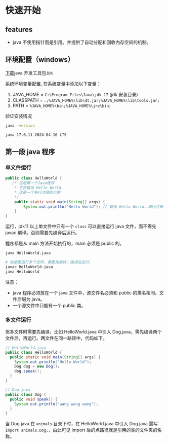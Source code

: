 # 快速开始

## features

- java 不使用指针而是引用。并提供了自动分配和回收内存空间的机制。

## 环境配置（windows）

[下载](https://www.oracle.com/java/technologies/downloads/#jdk17-windows)java 开发工具包`JDK`

系统环境变量配置, 在系统变量中添加以下变量：

1. JAVA_HOME = `C:\Program Files\Java\jdk-17` (jdk 安装目录)
2. CLASSPATH = `.;%JAVA_HOME%\lib\dt.jar;%JAVA_HOME%\lib\tools.jar;`
3. PATH = `%JAVA_HOME%\bin;%JAVA_HOME%\jre\bin;`

验证安装情况

```sh
java -version

java 17.0.11 2024-04-16 LTS
```

## 第一段 java 程序

### 单文件运行

```java
public class HelloWorld {
   /* 这是第一个Java程序
    * 它将输出 Hello World
    * 这是一个多行注释的示例
    */
    public static void main(String[] args) {
        System.out.println("Hello World"); // 输出 Hello World，单行注释
    }
}
```

运行，jdk11 以上单文件中只有一个 `class` 可以直接运行 java 文件，而不需先 javac 编译。否则需要先编译后运行。

程序都是从 main 方法开始执行的，main 必须是 public 的。

```sh
java HelloWorld.java

# 如果要运行多个文件，需要先编译，编译后运行。
javac HelloWorld.java
java HelloWorld
```

注意：

- java 程序必须放在一个 java 文件中，源文件名必须和 public 的类名相同。文件后缀为.java。
- 一个源文件中只能有一个 public 类。

### 多文件运行

但多文件时需要先编译，比如 HelloWorld.java 中引入 Dog.java，需先编译两个文件后，再运行。两文件在同一路径中，代码如下。

```java
// HelloWorld.java
public class HelloWorld {
  public static void main(String[] args) {
    System.out.println("Hello World");
    Dog dog = new Dog();
    dog.speak();
  }
}

// Dog.java
public class Dog {
  public void speak() {
    System.out.println("wang wang wang");
  }
}
```

当 Dog.java 在 `animals` 目录下时，在 HelloWorld.java 中引入 Dog.java 需写`import animals.Dog;`，由此可见 import 后的点路径就是引用的类的文件夹的名称。
